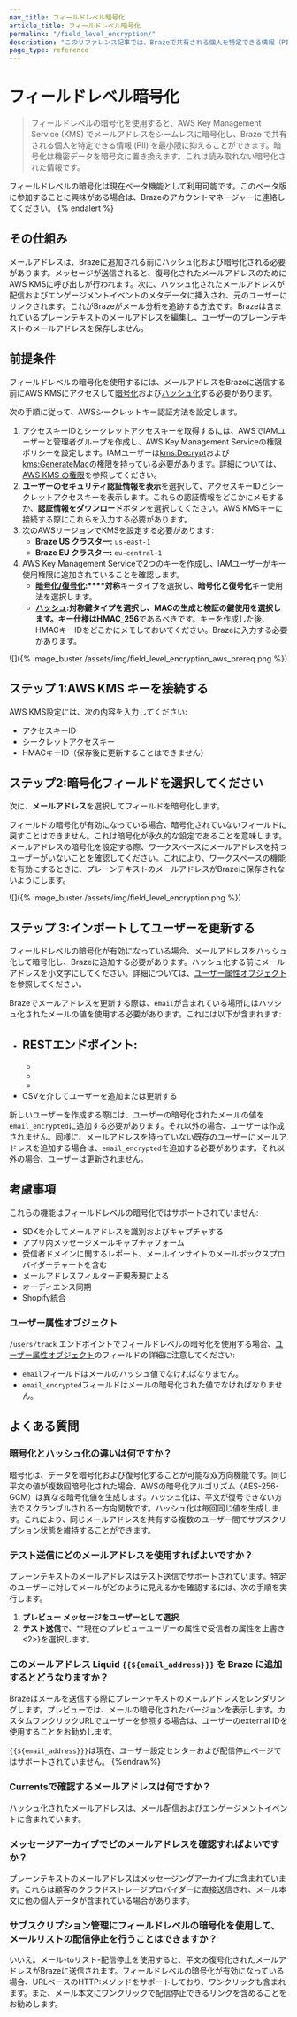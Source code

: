 ```yaml
---
nav_title: フィールドレベル暗号化
article_title: フィールドレベル暗号化
permalink: "/field_level_encryption/"
description: "このリファレンス記事では、Brazeで共有される個人を特定できる情報（PII）を最小限に抑えるために、メールアドレスを暗号化する方法について説明します。"
page_type: reference
---
```


# フィールドレベル暗号化

> フィールドレベルの暗号化を使用すると、AWS Key Management Service (KMS) でメールアドレスをシームレスに暗号化し、Braze で共有される個人を特定できる情報 (PII) を最小限に抑えることができます。暗号化は機密データを暗号文に置き換えます。これは読み取れない暗号化された情報です。


フィールドレベルの暗号化は現在ベータ機能として利用可能です。このベータ版に参加することに興味がある場合は、Brazeのアカウントマネージャーに連絡してください。
{% endalert %}

## その仕組み

メールアドレスは、Brazeに追加される前にハッシュ化および暗号化される必要があります。メッセージが送信されると、復号化されたメールアドレスのためにAWS KMSに呼び出しが行われます。次に、ハッシュ化されたメールアドレスが配信およびエンゲージメントイベントのメタデータに挿入され、元のユーザーにリンクされます。これがBrazeがメール分析を追跡する方法です。Brazeは含まれているプレーンテキストのメールアドレスを編集し、ユーザーのプレーンテキストのメールアドレスを保存しません。

## 前提条件

フィールドレベルの暗号化を使用するには、メールアドレスをBrazeに送信する前にAWS KMSにアクセスして[暗号化](https://docs.aws.amazon.com/kms/latest/APIReference/API_Encrypt.html)および[ハッシュ化](https://docs.aws.amazon.com/kms/latest/APIReference/API_GenerateMac.html)する必要があります。 

次の手順に従って、AWSシークレットキー認証方法を設定します。

1. アクセスキーIDとシークレットアクセスキーを取得するには、AWSでIAMユーザーと管理者グループを作成し、AWS Key Management Serviceの権限ポリシーを設定します。IAMユーザーは[kms:Decrypt](https://docs.aws.amazon.com/kms/latest/APIReference/API_Decrypt.html)および[kms:GenerateMac](https://docs.aws.amazon.com/kms/latest/APIReference/API_GenerateMac.html)の権限を持っている必要があります。詳細については、[AWS KMS の権限](https://docs.aws.amazon.com/kms/latest/developerguide/kms-api-permissions-reference.html)を参照してください。
2. **ユーザーのセキュリティ認証情報を表示**を選択して、アクセスキーIDとシークレットアクセスキーを表示します。これらの認証情報をどこかにメモするか、**認証情報をダウンロード**ボタンを選択してください。AWS KMSキーに接続する際にこれらを入力する必要があります。
3. 次のAWSリージョンでKMSを設定する必要があります:
    - **Braze US クラスター:** `us-east-1`
    - **Braze EU クラスター:** `eu-central-1`
4. AWS Key Management Serviceで2つのキーを作成し、IAMユーザーがキー使用権限に追加されていることを確認します。
    - **[暗号化/復号化](https://docs.aws.amazon.com/kms/latest/developerguide/create-keys.html#create-symmetric-cmk):****対称**キータイプを選択し、**暗号化と復号化**キー使用法を選択します。
    - **[ハッシュ](https://docs.aws.amazon.com/kms/latest/developerguide/hmac-create-key.html):**対称鍵タイプを選択し、MACの生成と検証の鍵使用を選択します。キー仕様は**HMAC_256**であるべきです。キーを作成した後、HMACキーIDをどこかにメモしておいてください。Brazeに入力する必要があります。

![]({% image_buster /assets/img/field_level_encryption_aws_prereq.png %})

## ステップ 1:AWS KMS キーを接続する

AWS KMS設定には、次の内容を入力してください:

- アクセスキーID
- シークレットアクセスキー
- HMACキーID（保存後に更新することはできません）

## ステップ2:暗号化フィールドを選択してください

次に、**メールアドレス**を選択してフィールドを暗号化します。 

フィールドの暗号化が有効になっている場合、暗号化されていないフィールドに戻すことはできません。これは暗号化が永久的な設定であることを意味します。メールアドレスの暗号化を設定する際、ワークスペースにメールアドレスを持つユーザーがいないことを確認してください。これにより、ワークスペースの機能を有効にするときに、プレーンテキストのメールアドレスがBrazeに保存されないようにします。

![]({% image_buster /assets/img/field_level_encryption.png %})

## ステップ 3:インポートしてユーザーを更新する

フィールドレベルの暗号化が有効になっている場合、メールアドレスをハッシュ化して暗号化し、Brazeに追加する必要があります。ハッシュ化する前にメールアドレスを小文字にしてください。詳細については、[ユーザー属性オブジェクト](#user-attributes-object)を参照してください。

Brazeでメールアドレスを更新する際は、`email`が含まれている場所にはハッシュ化されたメールの値を使用する必要があります。これには以下が含まれます:

- RESTエンドポイント:
    - 
    - 
    - 
    - 
- CSVを介してユーザーを追加または更新する


新しいユーザーを作成する際には、ユーザーの暗号化されたメールの値を`email_encrypted`に追加する必要があります。それ以外の場合、ユーザーは作成されません。同様に、メールアドレスを持っていない既存のユーザーにメールアドレスを追加する場合は、`email_encrypted`を追加する必要があります。それ以外の場合、ユーザーは更新されません。


## 考慮事項

これらの機能はフィールドレベルの暗号化ではサポートされていません:

- SDKを介してメールアドレスを識別およびキャプチャする
- アプリ内メッセージメールキャプチャフォーム
- 受信者ドメインに関するレポート、メールインサイトのメールボックスプロバイダーチャートを含む
- メールアドレスフィルター正規表現による
- オーディエンス同期
- Shopify統合

### ユーザー属性オブジェクト

`/users/track` エンドポイントでフィールドレベルの暗号化を使用する場合、[ユーザー属性オブジェクト]({{site.baseurl}}/api/objects_filters/user_attributes_object)のフィールドの詳細に注意してください:

- `email`フィールドはメールのハッシュ値でなければなりません。
- `email_encrypted`フィールドはメールの暗号化された値でなければなりません。

## よくある質問

### 暗号化とハッシュ化の違いは何ですか？

暗号化は、データを暗号化および復号化することが可能な双方向機能です。同じ平文の値が複数回暗号化された場合、AWSの暗号化アルゴリズム（AES-256-GCM）は異なる暗号化値を生成します。ハッシュ化は、平文が復号できない方法でスクランブルされる一方向関数です。ハッシュ化は毎回同じ値を生成します。これにより、同じメールアドレスを共有する複数のユーザー間でサブスクリプション状態を維持することができます。

### テスト送信にどのメールアドレスを使用すればよいですか？
プレーンテキストのメールアドレスはテスト送信でサポートされています。特定のユーザーに対してメールがどのように見えるかを確認するには、次の手順を実行します。

1. **プレビュー メッセージをユーザーとして選択**.
2. **テスト送信**で、**現在のプレビューユーザーの属性で受信者の属性を上書き<2>}を選択します。


### このメールアドレス Liquid `{{${email_address}}}` を Braze に追加するとどうなりますか？

Brazeはメールを送信する際にプレーンテキストのメールアドレスをレンダリングします。プレビューでは、メールの暗号化されたバージョンを表示します。カスタムワンクリックURLでユーザーを参照する場合は、ユーザーのexternal IDを使用することをお勧めします。

`{{${email_address}}}`は現在、ユーザー設定センターおよび配信停止ページではサポートされていません。
{%endraw%}

### Currentsで確認するメールアドレスは何ですか？

ハッシュ化されたメールアドレスは、メール配信およびエンゲージメントイベントに含まれています。

### メッセージアーカイブでどのメールアドレスを確認すればよいですか？

プレーンテキストのメールアドレスはメッセージングアーカイブに含まれています。これらは顧客のクラウドストレージプロバイダーに直接送信され、メール本文に他の個人データが含まれている場合があります。

### サブスクリプション管理にフィールドレベルの暗号化を使用して、メールリストの配信停止を行うことはできますか？

いいえ。メール-toリスト-配信停止を使用すると、平文の復号化されたメールアドレスがBrazeに送信されます。フィールドレベルの暗号化が有効になっている場合、URLベースのHTTP:メソッドをサポートしており、ワンクリックも含まれます。また、メール本文にワンクリックで配信停止できるリンクを含めることをお勧めします。
